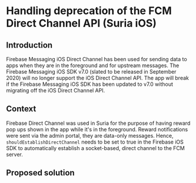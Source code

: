 # Handling deprecation of the FCM Direct Channel API (Suria iOS)

## Introduction
Firebase Messaging iOS Direct Channel has been used for sending data to apps when they are in the foreground and for upstream messages. The Firebase Messaging iOS SDK v7.0 (slated to be released in September 2020) will no longer support the iOS Direct Channel API. The app will break if the Firebase Messaging iOS SDK has been updated to v7.0 without migrating off the iOS Direct Channel API.

## Context
Firebase Direct Channel was used in Suria for the purpose of having reward pop ups shown in the app while it's in the foreground. Reward notifications were sent via the admin portal, they are data-only messages. Hence, `shouldEstablishDirectChannel` needs to be set to true in the Firebase iOS SDK to automatically establish a socket-based, direct channel to the FCM server.

## Proposed solution

